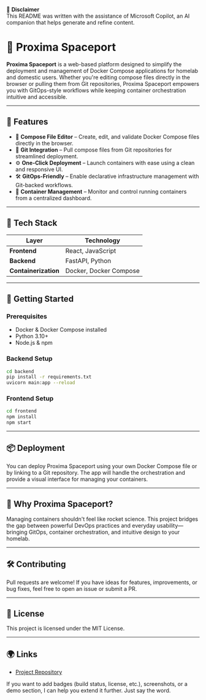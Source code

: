 📘 **Disclaimer**  
This README was written with the assistance of Microsoft Copilot, an AI companion that helps generate and refine content.

# 🚀 Proxima Spaceport

**Proxima Spaceport** is a web-based platform designed to simplify the deployment and management of Docker Compose applications for homelab and domestic users. Whether you're editing compose files directly in the browser or pulling them from Git repositories, Proxima Spaceport empowers you with GitOps-style workflows while keeping container orchestration intuitive and accessible.

---

## 🌌 Features

- 🧩 **Compose File Editor** – Create, edit, and validate Docker Compose files directly in the browser.
- 🔗 **Git Integration** – Pull compose files from Git repositories for streamlined deployment.
- ⚙️ **One-Click Deployment** – Launch containers with ease using a clean and responsive UI.
- 🛠️ **GitOps-Friendly** – Enable declarative infrastructure management with Git-backed workflows.
- 🧭 **Container Management** – Monitor and control running containers from a centralized dashboard.

---

## 🧪 Tech Stack

| Layer            | Technology        |
|------------------|-------------------|
| **Frontend**     | React, JavaScript |
| **Backend**      | FastAPI, Python   |
| **Containerization** | Docker, Docker Compose |

---

## 🚀 Getting Started

### Prerequisites

- Docker & Docker Compose installed
- Python 3.10+
- Node.js & npm

### Backend Setup

```bash
cd backend
pip install -r requirements.txt
uvicorn main:app --reload
```

### Frontend Setup

```bash
cd frontend
npm install
npm start
```

---

## 📦 Deployment

You can deploy Proxima Spaceport using your own Docker Compose file or by linking to a Git repository. The app will handle the orchestration and provide a visual interface for managing your containers.

---

## 🧠 Why Proxima Spaceport?

Managing containers shouldn't feel like rocket science. This project bridges the gap between powerful DevOps practices and everyday usability—bringing GitOps, container orchestration, and intuitive design to your homelab.

---

## 🛠️ Contributing

Pull requests are welcome! If you have ideas for features, improvements, or bug fixes, feel free to open an issue or submit a PR.

---

## 📄 License

This project is licensed under the MIT License.

---

## 🌍 Links

- [Project Repository](https://github.com/TonyHeadband/proxima-spaceport)

If you want to add badges (build status, license, etc.), screenshots, or a demo section, I can help you extend it further. Just say the word.
